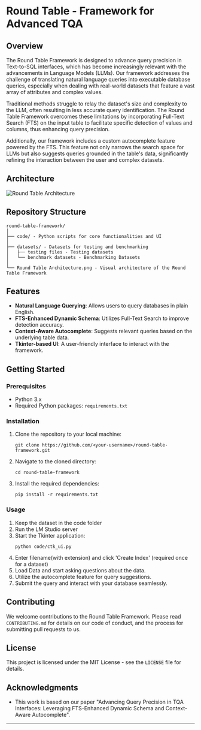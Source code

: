 # Round Table - Framework for Advanced TQA

## Overview

The Round Table Framework is designed to advance query precision in Text-to-SQL interfaces, which has become increasingly relevant with the advancements in Language Models (LLMs). Our framework addresses the challenge of translating natural language queries into executable database queries, especially when dealing with real-world datasets that feature a vast array of attributes and complex values.

Traditional methods struggle to relay the dataset's size and complexity to the LLM, often resulting in less accurate query identification. The Round Table Framework overcomes these limitations by incorporating Full-Text Search (FTS) on the input table to facilitate specific detection of values and columns, thus enhancing query precision.

Additionally, our framework includes a custom autocomplete feature powered by the FTS. This feature not only narrows the search space for LLMs but also suggests queries grounded in the table's data, significantly refining the interaction between the user and complex datasets.

## Architecture
![Round Table Architecture](https://github.com/pkscanvas/RoundTable/assets/16529904/a79d86b4-a3d8-4162-9adc-0be5f45e47c3)


## Repository Structure

```
round-table-framework/
│
├── code/ - Python scripts for core functionalities and UI
│
├── datasets/ - Datasets for testing and benchmarking
│   ├── testing files - Testing datasets
│   └── benchmark datasets - Benchmarking Datasets
│
└── Round Table Architecture.png - Visual architecture of the Round Table Framework
```

## Features

- **Natural Language Querying**: Allows users to query databases in plain English.
- **FTS-Enhanced Dynamic Schema**: Utilizes Full-Text Search to improve detection accuracy.
- **Context-Aware Autocomplete**: Suggests relevant queries based on the underlying table data.
- **Tkinter-based UI**: A user-friendly interface to interact with the framework.

## Getting Started

### Prerequisites

- Python 3.x
- Required Python packages: `requirements.txt`

### Installation

1. Clone the repository to your local machine:
   ```
   git clone https://github.com/<your-username>/round-table-framework.git
   ```
2. Navigate to the cloned directory:
   ```
   cd round-table-framework
   ```
3. Install the required dependencies:
   ```
   pip install -r requirements.txt
   ```

### Usage

1. Keep the dataset in the code folder
2. Run the LM Studio server
3. Start the Tkinter application:
   ```
   python code/ctk_ui.py
   ```
4. Enter filename(with extension) and click 'Create Index' (required once for a dataset)
5. Load Data and start asking questions about the data.
6. Utilize the autocomplete feature for query suggestions.
4. Submit the query and interact with your database seamlessly.

## Contributing

We welcome contributions to the Round Table Framework. Please read `CONTRIBUTING.md` for details on our code of conduct, and the process for submitting pull requests to us.

## License

This project is licensed under the MIT License - see the `LICENSE` file for details.

## Acknowledgments

- This work is based on our paper "Advancing Query Precision in TQA Interfaces: Leveraging FTS-Enhanced Dynamic Schema and Context-Aware Autocomplete".
---
